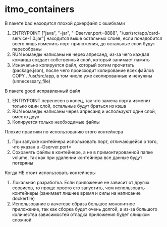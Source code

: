 # itmo_containers

В пакете bad находится плохой докерфайл с ошибками
1) ENTRYPOINT ["java", "-jar", "-Dserver.port=8888", "/usr/src/app/card-service-1.0.jar"] находится выше остальных слоев, если понадобится всего лишь изменить порт приложения, до остальные слои будут пересобраны
2) RUN команды написаны не через апресанд, из-за чего каждая команда создает собственный слой, который занимает память
3) Изначально копируется файл, который хотим прочитать (package.json), после чего происходит копирование всех файлов COPY . /usr/src/app, в том числе уже скопированные и ненужны (unnecessary_file)

В пакете good исправленный файл
1) ENTRYPOINT перенесен в конец, так что замена порта изменит только один слой, остальные будут браться из кэша
2) RUN команды написаны через апресанд и используют один слой, вместо двух
3) Копируется только необходимые файлы

Плохие практики по использованию этого контейнера
1) При запуске контейнера использовать порт, отличающейся о того, что указан в -Dserver.port=
2) Сохранять файлы в контейнере, а не в примонтированной папке volume, так как при удалении контейнера все данные будут потеряны

Когда НЕ стоит использовать контейнеры
1) Локальная разработка. Если приложение не зависит от других сервисов, то проще просто его запустить, чем использовать контейнеры (занимает лишнее время и силы на написание dockerfile)
2) Использование в качетсве образа большое монолитное приложение, так как сборка будет очень долгой, а из-за большого количества зависимостей отладка приложения будет слишком сложной